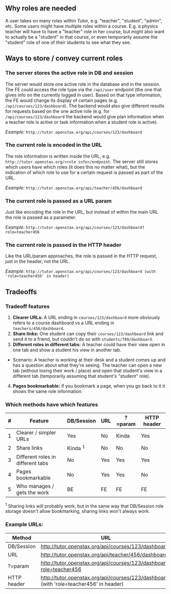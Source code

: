 ## Why roles are needed

A user takes on many roles within Tutor, e.g. "teacher", "student", "admin", etc.  Some users might have multiple roles within a course.  E.g. a physics teacher will have to have a "teacher" role in her course, but might also want to actually be a "student" in that course, or even temporarily assume the "student" role of one of their students to see what they see.

## Ways to store / convey current roles

### The server stores the active role in DB and session

The server would store one active role in the database and in the session.  The FE could access the role type via the `/api/user` endpoint (the one that gives info on the currently logged in user).  Based on that type information, the FE would change its display of certain pages (e.g. `/api/courses/123/dashboard`).  The backend would also give different results for requests based on the one active role (e.g. for `/api/courses/123/dashboard` the backend would give plan information when a teacher role is active or task information when a student role is active).

*Example:* `http://tutor.openstax.org/api/courses/123/dashboard`


### The current role is encoded in the URL

The role information is written inside the URL, e.g. `http://tutor.openstax.org/<role info>/endpoint`.  The server still stores which users have which roles (it does this no matter what), but the indication of which role to use for a certain request is passed as part of the URL.

*Example:* `http://tutor.openstax.org/api/teacher/456/dashboard`

### The current role is passed as a URL param

Just like encoding the role in the URL, but instead of within the main URL the role is passed as a parameter.

*Example:* `http://tutor.openstax.org/api/courses/123/dashboard?role=teacher456`

### The current role is passed in the HTTP header

Like the URL/param approaches, the role is passed in the HTTP request, just in the header, not the URL.

*Example:* `http://tutor.openstax.org/api/courses/123/dashboard (with 'role=teacher456' in header)`

## Tradeoffs

### Tradeoff features

1. **Clearer URLs:** A URL ending in `courses/123/dashboard` more obviously refers to a course dashboard vs a URL ending in `teachers/456/dashboard`.
2. **Share links:** One student can copy their `courses/123/dashboard` link and send it to a friend, but couldn't do so with `students/789/dashboard`.
3. **Different roles in different tabs:** A teacher could have their view open in one tab and show a student his view in another tab.
  * Scenario: A teacher is working at their desk and a student comes up and has a question about what they're seeing.  The teacher can open a new tab (without losing their work / place) and open that student's view in a different tab (temporarily assuming that student's "student" role).
4. **Pages bookmarkable:** if you bookmark a page, when you go back to it it shows the same role information

### Which methods have which features

|#| Feature                           | DB/Session         | URL | ?=param | HTTP header |
|-|-----------------------------------|--------------------|-----|---------|-------------|
|1| Clearer / simpler URLs            | Yes                | No  | Kinda   | Yes         |
|2| Share links                       | Kinda <sup>1</sup> | No  | No      | No          |
|3| Different roles in different tabs | No                 | Yes | Yes     | Yes         |
|4| Pages bookmarkable                | No                 | Yes | Yes     | No          |
|5| Who manages / gets the work       | BE                 | FE  | FE      | FE          |

<sup>1</sup> Sharing links will probably work, but in the same way that DB/Session role storage doesn't allow bookmarking, sharing links won't always work.

### Example URLs:

| Method      | URL       |
|-------------|-----------|
| DB/Session  | http://tutor.openstax.org/api/courses/123/dashboard |
| URL         | http://tutor.openstax.org/api/teacher/456/dashboard |
| ?=param     | http://tutor.openstax.org/api/courses/123/dashboard?role=teacher456 |
| HTTP header | http://tutor.openstax.org/api/courses/123/dashboard (with 'role=teacher456' in header) |


